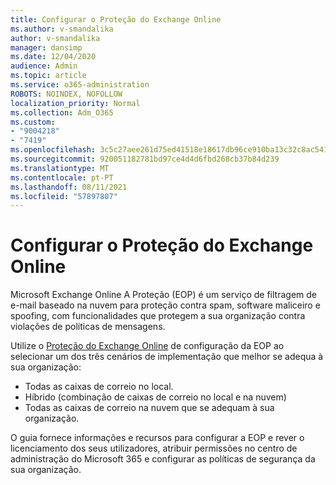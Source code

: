 ```yaml
---
title: Configurar o Proteção do Exchange Online
ms.author: v-smandalika
author: v-smandalika
manager: dansimp
ms.date: 12/04/2020
audience: Admin
ms.topic: article
ms.service: o365-administration
ROBOTS: NOINDEX, NOFOLLOW
localization_priority: Normal
ms.collection: Adm_O365
ms.custom:
- "9004218"
- "7419"
ms.openlocfilehash: 3c5c27aee261d75ed41518e18617db96ce910ba13c32c8ac541a5ee81522ebea
ms.sourcegitcommit: 920051182781bd97ce4d4d6fbd268cb37b84d239
ms.translationtype: MT
ms.contentlocale: pt-PT
ms.lasthandoff: 08/11/2021
ms.locfileid: "57897807"
---
```

# <a name="set-up-exchange-online-protection"></a>Configurar o Proteção do Exchange Online

Microsoft Exchange Online A Proteção (EOP) é um serviço de filtragem de e-mail baseado na nuvem para proteção contra spam, software maliceiro e spoofing, com funcionalidades que protegem a sua organização contra violações de políticas de mensagens.

Utilize o [Proteção do Exchange Online](https://admin.microsoft.com/adminportal/home?#/modernonboarding/setupexchangeonlineprotection) de configuração da EOP ao selecionar um dos três cenários de implementação que melhor se adequa à sua organização:

- Todas as caixas de correio no local.
- Híbrido (combinação de caixas de correio no local e na nuvem)
- Todas as caixas de correio na nuvem que se adequam à sua organização.

O guia fornece informações e recursos para configurar a EOP e rever o licenciamento dos seus utilizadores, atribuir permissões no centro de administração do Microsoft 365 e configurar as políticas de segurança da sua organização.
